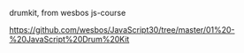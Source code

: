 drumkit, from wesbos js-course

https://github.com/wesbos/JavaScript30/tree/master/01%20-%20JavaScript%20Drum%20Kit
